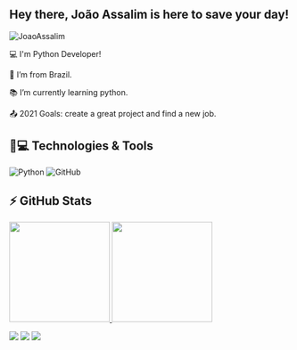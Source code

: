## Hey there, João Assalim is here to save your day!
<p align="left"><img src="https://komarev.com/ghpvc/?username=JoaoAssalim" alt="JoaoAssalim" /></p>
 <div>
 
 :computer: I'm Python Developer!

:house_with_garden: I’m from Brazil.

:books: I’m currently learning python.

:outbox_tray: 2021 Goals: create a great project and find a new job.


## 🚀💻 Technologies & Tools

![Python](https://img.shields.io/badge/-Python-black?style=flat-square&logo=Python)
![GitHub](https://img.shields.io/badge/-GitHub-181717?style=flat-square&logo=github)
  

 

   
## ⚡ GitHub Stats
  <a href="https://github.com/JoaoAssalim">
  <img height="180em" src="https://github-readme-stats.vercel.app/api?username=JoaoAssalim&show_icons=true&theme=dark&include_all_commits=true&count_private=true"/>
  <img height="180em" src="https://github-readme-stats.vercel.app/api/top-langs/?username=JoaoAssalim&layout=compact&langs_count=7&theme=dark"/>
 
  <a href="https://www.youtube.com/channel/UCh_a5e9jkx5uxYKZLYOBFvw" target="_blank"><img src="https://img.shields.io/badge/YouTube-FF0000?style=for-the-badge&logo=youtube&logoColor=white" target="_blank"></a>
  <a href="https://www.instagram.com/joaoassalim_/" target="_blank"><img src="https://img.shields.io/badge/-Instagram-%23E4405F?style=for-the-badge&logo=instagram&logoColor=white" target="_blank"></a>
  <a href = "mailto:assalim.py@gmail.com"><img src="https://img.shields.io/badge/-Gmail-%23333?style=for-the-badge&logo=gmail&logoColor=white" target="_blank"></a>

